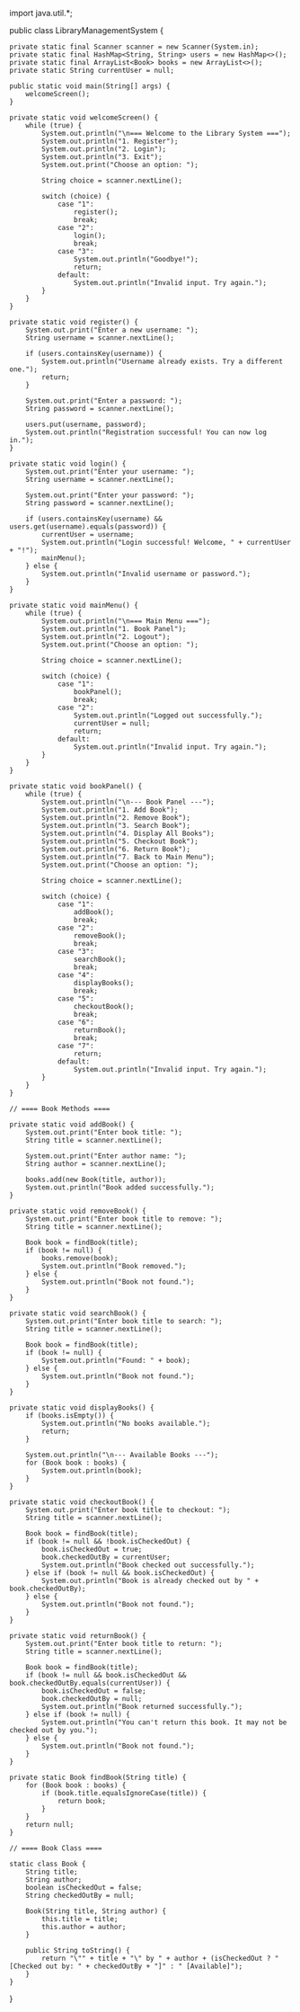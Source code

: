 import java.util.*;

public class LibraryManagementSystem {

    private static final Scanner scanner = new Scanner(System.in);
    private static final HashMap<String, String> users = new HashMap<>();
    private static final ArrayList<Book> books = new ArrayList<>();
    private static String currentUser = null;

    public static void main(String[] args) {
        welcomeScreen();
    }

    private static void welcomeScreen() {
        while (true) {
            System.out.println("\n=== Welcome to the Library System ===");
            System.out.println("1. Register");
            System.out.println("2. Login");
            System.out.println("3. Exit");
            System.out.print("Choose an option: ");

            String choice = scanner.nextLine();

            switch (choice) {
                case "1":
                    register();
                    break;
                case "2":
                    login();
                    break;
                case "3":
                    System.out.println("Goodbye!");
                    return;
                default:
                    System.out.println("Invalid input. Try again.");
            }
        }
    }

    private static void register() {
        System.out.print("Enter a new username: ");
        String username = scanner.nextLine();

        if (users.containsKey(username)) {
            System.out.println("Username already exists. Try a different one.");
            return;
        }

        System.out.print("Enter a password: ");
        String password = scanner.nextLine();

        users.put(username, password);
        System.out.println("Registration successful! You can now log in.");
    }

    private static void login() {
        System.out.print("Enter your username: ");
        String username = scanner.nextLine();

        System.out.print("Enter your password: ");
        String password = scanner.nextLine();

        if (users.containsKey(username) && users.get(username).equals(password)) {
            currentUser = username;
            System.out.println("Login successful! Welcome, " + currentUser + "!");
            mainMenu();
        } else {
            System.out.println("Invalid username or password.");
        }
    }

    private static void mainMenu() {
        while (true) {
            System.out.println("\n=== Main Menu ===");
            System.out.println("1. Book Panel");
            System.out.println("2. Logout");
            System.out.print("Choose an option: ");

            String choice = scanner.nextLine();

            switch (choice) {
                case "1":
                    bookPanel();
                    break;
                case "2":
                    System.out.println("Logged out successfully.");
                    currentUser = null;
                    return;
                default:
                    System.out.println("Invalid input. Try again.");
            }
        }
    }

    private static void bookPanel() {
        while (true) {
            System.out.println("\n--- Book Panel ---");
            System.out.println("1. Add Book");
            System.out.println("2. Remove Book");
            System.out.println("3. Search Book");
            System.out.println("4. Display All Books");
            System.out.println("5. Checkout Book");
            System.out.println("6. Return Book");
            System.out.println("7. Back to Main Menu");
            System.out.print("Choose an option: ");

            String choice = scanner.nextLine();

            switch (choice) {
                case "1":
                    addBook();
                    break;
                case "2":
                    removeBook();
                    break;
                case "3":
                    searchBook();
                    break;
                case "4":
                    displayBooks();
                    break;
                case "5":
                    checkoutBook();
                    break;
                case "6":
                    returnBook();
                    break;
                case "7":
                    return;
                default:
                    System.out.println("Invalid input. Try again.");
            }
        }
    }

    // ==== Book Methods ====

    private static void addBook() {
        System.out.print("Enter book title: ");
        String title = scanner.nextLine();

        System.out.print("Enter author name: ");
        String author = scanner.nextLine();

        books.add(new Book(title, author));
        System.out.println("Book added successfully.");
    }

    private static void removeBook() {
        System.out.print("Enter book title to remove: ");
        String title = scanner.nextLine();

        Book book = findBook(title);
        if (book != null) {
            books.remove(book);
            System.out.println("Book removed.");
        } else {
            System.out.println("Book not found.");
        }
    }

    private static void searchBook() {
        System.out.print("Enter book title to search: ");
        String title = scanner.nextLine();

        Book book = findBook(title);
        if (book != null) {
            System.out.println("Found: " + book);
        } else {
            System.out.println("Book not found.");
        }
    }

    private static void displayBooks() {
        if (books.isEmpty()) {
            System.out.println("No books available.");
            return;
        }

        System.out.println("\n--- Available Books ---");
        for (Book book : books) {
            System.out.println(book);
        }
    }

    private static void checkoutBook() {
        System.out.print("Enter book title to checkout: ");
        String title = scanner.nextLine();

        Book book = findBook(title);
        if (book != null && !book.isCheckedOut) {
            book.isCheckedOut = true;
            book.checkedOutBy = currentUser;
            System.out.println("Book checked out successfully.");
        } else if (book != null && book.isCheckedOut) {
            System.out.println("Book is already checked out by " + book.checkedOutBy);
        } else {
            System.out.println("Book not found.");
        }
    }

    private static void returnBook() {
        System.out.print("Enter book title to return: ");
        String title = scanner.nextLine();

        Book book = findBook(title);
        if (book != null && book.isCheckedOut && book.checkedOutBy.equals(currentUser)) {
            book.isCheckedOut = false;
            book.checkedOutBy = null;
            System.out.println("Book returned successfully.");
        } else if (book != null) {
            System.out.println("You can't return this book. It may not be checked out by you.");
        } else {
            System.out.println("Book not found.");
        }
    }

    private static Book findBook(String title) {
        for (Book book : books) {
            if (book.title.equalsIgnoreCase(title)) {
                return book;
            }
        }
        return null;
    }

    // ==== Book Class ====

    static class Book {
        String title;
        String author;
        boolean isCheckedOut = false;
        String checkedOutBy = null;

        Book(String title, String author) {
            this.title = title;
            this.author = author;
        }

        public String toString() {
            return "\"" + title + "\" by " + author + (isCheckedOut ? " [Checked out by: " + checkedOutBy + "]" : " [Available]");
        }
    }
}
